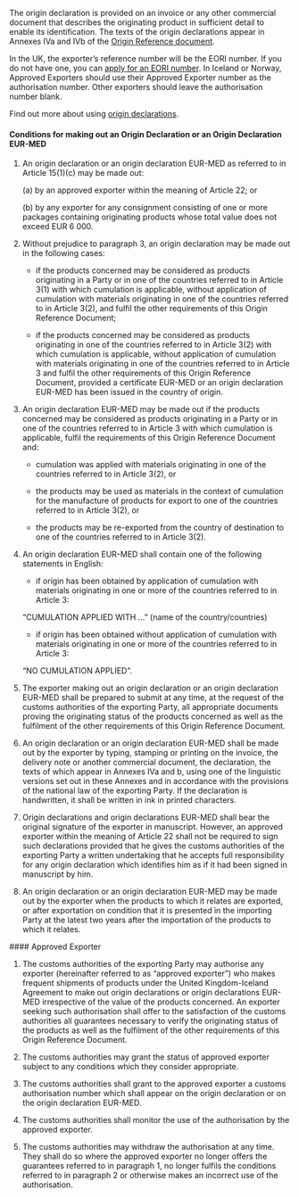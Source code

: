 The origin declaration is provided on an invoice or any other commercial document that describes the originating product in sufficient detail to enable its identification. The texts of the origin declarations appear in Annexes IVa and IVb of the [Origin Reference document](ord).

In the UK, the exporter’s reference number will be the EORI number. If you do not have one, you can [apply for an EORI number](https://www.gov.uk/eori). In Iceland or Norway, Approved Exporters should use their Approved Exporter number as the authorisation number. Other exporters should leave the authorisation number blank.

Find out more about using [origin declarations](https://www.gov.uk/guidance/get-proof-of-origin-for-your-goods#origin-declaration).

#### Conditions for making out an Origin Declaration or an Origin Declaration EUR-MED
1. An origin declaration or an origin declaration EUR-MED as referred to in Article 15(1)(c) may be made out:

    (a) by an approved exporter within the meaning of Article 22; or

    (b) by any exporter for any consignment consisting of one or more packages containing originating products whose total value does not exceed EUR 6 000.

2. Without prejudice to paragraph 3, an origin declaration may be made out in the following cases:

   - if the products concerned may be considered as products originating in a Party or in one of the countries referred to in Article 3(1) with which cumulation is applicable, without application of cumulation with materials originating in one of the countries referred to in Article 3(2), and fulfil the other requirements of this Origin Reference Document;

   - if the products concerned may be considered as products originating in one of the countries referred to in Article 3(2) with which cumulation is applicable, without application of cumulation with materials originating in one of the countries referred to in Article 3 and fulfil the other requirements of this Origin Reference Document, provided a certificate EUR-MED or an origin declaration EUR-MED has been issued in the country of origin.

3. An origin declaration EUR-MED may be made out if the products concerned may be considered as products originating in a Party or in one of the countries referred to in Article 3 with which cumulation is applicable, fulfil the requirements of this Origin Reference Document and:

   - cumulation was applied with materials originating in one of the countries referred to in Article 3(2), or

   - the products may be used as materials in the context of cumulation for the manufacture of products for export to one of the countries referred to in Article 3(2), or

   - the products may be re-exported from the country of destination to one of the countries referred to in Article 3(2).

4. An origin declaration EUR-MED shall contain one of the following statements in English:

   - if origin has been obtained by application of cumulation with materials originating in one or more of the countries referred to in Article 3:

   “CUMULATION APPLIED WITH …” (name of the country/countries)

   - if origin has been obtained without application of cumulation with materials originating in one or more of the countries referred to in Article 3:

   “NO CUMULATION APPLIED”.

5. The exporter making out an origin declaration or an origin declaration EUR-MED shall be prepared to submit at any time, at the request of the customs authorities of the exporting Party, all appropriate documents proving the originating status of the products concerned as well as the fulfilment of the other requirements of this Origin Reference Document.

6. An origin declaration or an origin declaration EUR-MED shall be made out by the exporter by typing, stamping or printing on the invoice, the delivery note or another commercial document, the declaration, the texts of which appear in Annexes IVa and b, using one of the linguistic versions set out in these Annexes and in accordance with the provisions of the national law of the exporting Party. If the declaration is handwritten, it shall be written in ink in printed characters.

7. Origin declarations and origin declarations EUR-MED shall bear the original signature of the exporter in manuscript. However, an approved exporter within the meaning of Article 22 shall not be required to sign such declarations provided that he gives the customs authorities of the exporting Party a written undertaking that he accepts full responsibility for any origin declaration which identifies him as if it had been signed in manuscript by him.

8. An origin declaration or an origin declaration EUR-MED may be made out by the exporter when the products to which it relates are exported, or after exportation on condition that it is presented in the importing Party at the latest two years after the importation of the products to which it relates.

#### Approved Exporter

1. The customs authorities of the exporting Party may authorise any exporter (hereinafter referred to as “approved exporter”) who makes frequent shipments of products under the United Kingdom-Iceland Agreement to make out origin declarations or origin declarations EUR-MED irrespective of the value of the products concerned. An exporter seeking such authorisation shall offer to the satisfaction of the customs authorities all guarantees necessary to verify the originating status of the products as well as the fulfilment of the other requirements of this Origin Reference Document.

2. The customs authorities may grant the status of approved exporter subject to any conditions which they consider appropriate.

3. The customs authorities shall grant to the approved exporter a customs authorisation number which shall appear on the origin declaration or on the origin declaration EUR-MED.

4. The customs authorities shall monitor the use of the authorisation by the approved exporter.

5. The customs authorities may withdraw the authorisation at any time. They shall do so where the approved exporter no longer offers the guarantees referred to in paragraph 1, no longer fulfils the conditions referred to in paragraph 2 or otherwise makes an incorrect use of the authorisation.
